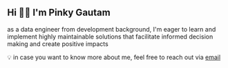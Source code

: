 ## Hi 👋🏻 I'm Pinky Gautam

as a data engineer from development background, I'm eager to learn and implement highly maintainable solutions that facilitate informed decision making and create positive impacts

💡 in case you want to know more about me, feel free to reach out via [email](mailto:pinky.gtm@outlook.com)
